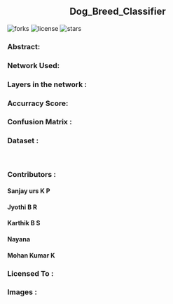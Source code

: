 <h2 align="center"> Dog_Breed_Classifier </h2>

![forks](https://img.shields.io/github/forks/ClownMonster/Dog_Breed_Classifier)
![license](https://img.shields.io/github/license/ClownMonster/Dog_Breed_Classifier)
![stars](https://img.shields.io/github/stars/ClownMonster/Dog_Breed_Classifier)

<h3>Abstract: </h3>
<p></p>


<h3>Network Used: </h3>
<p></p>





<h3>Layers in the network : </h3>
<p></p>



<h3>Accurracy Score: </h3>
<p></p>


<h3>Confusion Matrix : </h3>
<p></p>



<h3>Dataset : </h3>
<p></p>


</br>
<h3>Contributors : </h3>
  <h4>Sanjay urs K P</h4>
  <h4>Jyothi B R</h4>
  <h4>Karthik B S</h4>
  <h4>Nayana</h4>
  <h4>Mohan Kumar K</h4>
  
<h3>Licensed To : </h3>

<h3>Images : </h3>


  
